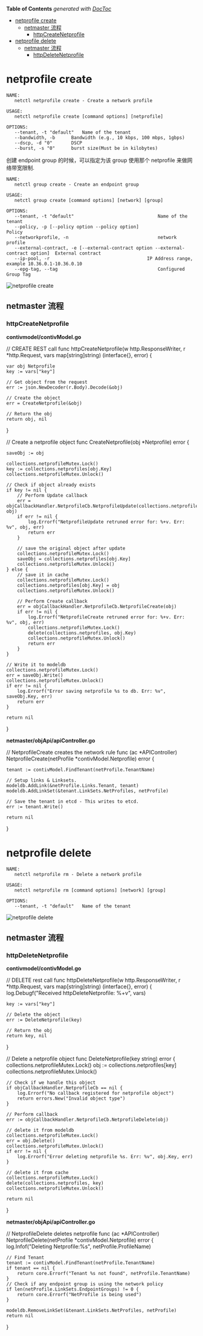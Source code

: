 <!-- START doctoc generated TOC please keep comment here to allow auto update -->
<!-- DON'T EDIT THIS SECTION, INSTEAD RE-RUN doctoc TO UPDATE -->
**Table of Contents**  *generated with [DocToc](https://github.com/thlorenz/doctoc)*

- [netprofile create](#netprofile-create)
  - [netmaster 流程](#netmaster-%E6%B5%81%E7%A8%8B)
    - [httpCreateNetprofile](#httpcreatenetprofile)
- [netprofile delete](#netprofile-delete)
  - [netmaster 流程](#netmaster-%E6%B5%81%E7%A8%8B-1)
    - [httpDeleteNetprofile](#httpdeletenetprofile)

<!-- END doctoc generated TOC please keep comment here to allow auto update -->

# netprofile create

```
NAME:
   netctl netprofile create - Create a network profile

USAGE:
   netctl netprofile create [command options] [netprofile]

OPTIONS:
   --tenant, -t "default"   Name of the tenant
   --bandwidth, -b      Bandwidth (e.g., 10 kbps, 100 mbps, 1gbps)
   --dscp, -d "0"       DSCP
   --burst, -s "0"      burst size(Must be in kilobytes)
```

创建 endpoint group 的时候，可以指定为该 group 使用那个 netprofile 来做网络带宽限制.

```
NAME:
   netctl group create - Create an endpoint group

USAGE:
   netctl group create [command options] [network] [group]

OPTIONS:
   --tenant, -t "default"                               Name of the tenant
   --policy, -p [--policy option --policy option]                   Policy
   --networkprofile, -n                                 network profile
   --external-contract, -e [--external-contract option --external-contract option]  External contract
   --ip-pool, -r                                    IP Address range, example 10.36.0.1-10.36.0.10
   --epg-tag, --tag                                     Configured Group Tag
```

![netprofile create](netprofile-create.png)

## netmaster 流程

### httpCreateNetprofile

**contivmodel/contivModel.go**

// CREATE REST call
func httpCreateNetprofile(w http.ResponseWriter, r *http.Request, vars map[string]string) (interface{}, error) {

    var obj Netprofile
    key := vars["key"]

    // Get object from the request
    err := json.NewDecoder(r.Body).Decode(&obj)

    // Create the object
    err = CreateNetprofile(&obj)

    // Return the obj
    return obj, nil
}

// Create a netprofile object
func CreateNetprofile(obj *Netprofile) error {

    saveObj := obj

    collections.netprofileMutex.Lock()
    key := collections.netprofiles[obj.Key]
    collections.netprofileMutex.Unlock()

    // Check if object already exists
    if key != nil {
        // Perform Update callback
        err = objCallbackHandler.NetprofileCb.NetprofileUpdate(collections.netprofiles[obj.Key], obj)
        if err != nil {
            log.Errorf("NetprofileUpdate retruned error for: %+v. Err: %v", obj, err)
            return err
        }

        // save the original object after update
        collections.netprofileMutex.Lock()
        saveObj = collections.netprofiles[obj.Key]
        collections.netprofileMutex.Unlock()
    } else {
        // save it in cache
        collections.netprofileMutex.Lock()
        collections.netprofiles[obj.Key] = obj
        collections.netprofileMutex.Unlock()

        // Perform Create callback
        err = objCallbackHandler.NetprofileCb.NetprofileCreate(obj)
        if err != nil {
            log.Errorf("NetprofileCreate retruned error for: %+v. Err: %v", obj, err)
            collections.netprofileMutex.Lock()
            delete(collections.netprofiles, obj.Key)
            collections.netprofileMutex.Unlock()
            return err
        }
    }

    // Write it to modeldb
    collections.netprofileMutex.Lock()
    err = saveObj.Write()
    collections.netprofileMutex.Unlock()
    if err != nil {
        log.Errorf("Error saving netprofile %s to db. Err: %v", saveObj.Key, err)
        return err
    }

    return nil
}

**netmaster/objApi/apiController.go**

// NetprofileCreate creates the network rule
func (ac *APIController) NetprofileCreate(netProfile *contivModel.Netprofile) error {

    tenant := contivModel.FindTenant(netProfile.TenantName)

    // Setup links & Linksets.
    modeldb.AddLink(&netProfile.Links.Tenant, tenant)
    modeldb.AddLinkSet(&tenant.LinkSets.NetProfiles, netProfile)

    // Save the tenant in etcd - This writes to etcd.
    err := tenant.Write()

    return nil
}

# netprofile delete

```
NAME:
   netctl netprofile rm - Delete a network profile

USAGE:
   netctl netprofile rm [command options] [network] [group]

OPTIONS:
   --tenant, -t "default"   Name of the tenant
```

![netprofile delete](netprofile-delete.png)

## netmaster 流程

### httpDeleteNetprofile

**contivmodel/contivModel.go**

// DELETE rest call
func httpDeleteNetprofile(w http.ResponseWriter, r *http.Request, vars map[string]string) (interface{}, error) {
    log.Debugf("Received httpDeleteNetprofile: %+v", vars)

    key := vars["key"]

    // Delete the object
    err := DeleteNetprofile(key)

    // Return the obj
    return key, nil
}

// Delete a netprofile object
func DeleteNetprofile(key string) error {
    collections.netprofileMutex.Lock()
    obj := collections.netprofiles[key]
    collections.netprofileMutex.Unlock()

    // Check if we handle this object
    if objCallbackHandler.NetprofileCb == nil {
        log.Errorf("No callback registered for netprofile object")
        return errors.New("Invalid object type")
    }

    // Perform callback
    err := objCallbackHandler.NetprofileCb.NetprofileDelete(obj)

    // delete it from modeldb
    collections.netprofileMutex.Lock()
    err = obj.Delete()
    collections.netprofileMutex.Unlock()
    if err != nil {
        log.Errorf("Error deleting netprofile %s. Err: %v", obj.Key, err)
    }

    // delete it from cache
    collections.netprofileMutex.Lock()
    delete(collections.netprofiles, key)
    collections.netprofileMutex.Unlock()

    return nil
}

**netmaster/objApi/apiController.go**

// NetprofileDelete deletes netprofile
func (ac *APIController) NetprofileDelete(netProfile *contivModel.Netprofile) error {
    log.Infof("Deleting Netprofile:%s", netProfile.ProfileName)

    // Find Tenant
    tenant := contivModel.FindTenant(netProfile.TenantName)
    if tenant == nil {
        return core.Errorf("Tenant %s not found", netProfile.TenantName)
    }
    // Check if any endpoint group is using the network policy
    if len(netProfile.LinkSets.EndpointGroups) != 0 {
        return core.Errorf("NetProfile is being used")
    }

    modeldb.RemoveLinkSet(&tenant.LinkSets.NetProfiles, netProfile)
    return nil
}
